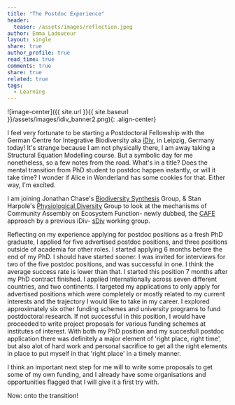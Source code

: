```yaml
---
title: "The Postdoc Experience"
header:
  teaser: /assets/images/reflection.jpeg
author: Emma Ladouceur
layout: single
share: true
author_profile: true
read_time: true
comments: true
share: true
related: true
tags:
  - Learning
---
```

![image-center]({{ site.url }}{{ site.baseurl }}/assets/images/idiv_banner2.png){: .align-center}

I feel very fortunate to be starting a Postdoctoral Fellowship with the German Centre for Integrative Biodiversity aka [iDiv](https://www.idiv.de/), in Leipzig, Germany today! It's strange because I am not physically there, I am away taking a Structural Equation Modelling course. But a symbolic day for me nonetheless, so a few notes from the road. What's in a title? Does the mental transition from PhD student to postdoc happen instantly, or will it take time? I wonder if Alice in Wonderland has some cookies for that. Either way, I'm excited.

I am joining Jonathan Chase's [Biodiversity Synthesis](https://www.idiv.de/groups_and_people/core_groups/synthesis.html) Group, & Stan Harpole's [Physiological Diversity](https://www.idiv.de/groups_and_people/core_groups/physiological_diversity.html) Group to look at the mechanisms of Community Assembly on Ecosystem Function- newly dubbed, the [CAFE](https://onlinelibrary.wiley.com/doi/full/10.1111/ele.12895) approach by a previous iDiv- [sDiv](https://www.idiv.de/sdiv.html) working group.

Reflecting on my experience applying for postdoc positions as a fresh PhD graduate, I applied for five advertised postdoc positions, and three  positions outside of academia for other roles. I started applying 6 months before the end of my PhD. I should have started sooner. I was invited for interviews for two of the five postdoc positions, and was successful in one. I think the average success rate is lower than that. I started this position 7 months after my PhD contract finished. I applied Internationally across seven different countries, and two continents. I targeted my applications to only apply for advertised positions which were completely or mostly related to my current interests and the trajectory I would like to take in my career. I explored  approximately six other funding schemes and university programs to fund postdoctoral research. If not successful in this position, I would have proceeded to write project proposals for various funding schemes at institutes of interest. With both my PhD position and my succesfull postdoc application there was definitely a major element of 'right place, right time', but also alot of hard work and personal sacrifice to get all the right elements in place to put myself in that 'right place' in a timely manner.

I think an important next step for me will to write some proposals to get some of my own funding, and I already have some organisations and opportunities flagged that I will give it a first try with.

Now: onto the transition! 